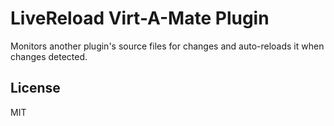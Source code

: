 # LiveReload Virt-A-Mate Plugin

Monitors another plugin's source files for changes and auto-reloads it when changes detected.

## License

MIT
